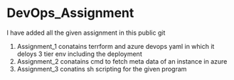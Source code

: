 # DevOps_Assignment
I have added all the given assignment in this public git
1. Assignment_1 conatains terrform and azure devops yaml in which it deloys 3 tier env including the deployment
2. Assignment_2 conatains cmd to fetch meta data of an instance in azure
3. Assignment_3 conatins sh scripting for the given program 